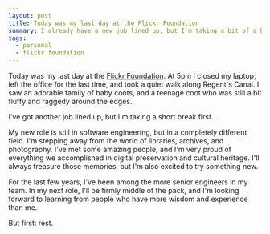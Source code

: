 ```yaml
---
layout: post
title: Today was my last day at the Flickr Foundation
summary: I already have a new job lined up, but I'm taking a bit of a break first.
tags:
  - personal
  - flickr foundation
---
```

Today was my last day at the [Flickr Foundation](https://www.flickr.org).
At 5pm I closed my laptop, left the office for the last time, and took a quiet walk along Regent's Canal.
I saw an adorable family of baby coots, and a teenage coot who was still a bit fluffy and raggedy around the edges.

I've got another job lined up, but I'm taking a short break first.

My new role is still in software engineering, but in a completely different field.
I'm stepping away from the world of libraries, archives, and photography.
I've met some amazing people, and I'm very proud of everything we accomplished in digital preservation and cultural heritage.
I'll always treasure those memories, but I'm also excited to try something new.

For the last few years, I've been among the more senior engineers in my team.
In my next role, I'll be firmly middle of the pack, and I'm looking forward to learning from people who have more wisdom and experience than me.

But first: rest.
